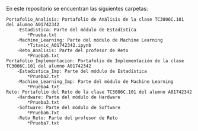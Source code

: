 En este repositorio se encuentran las siguientes carpetas:

    Portafolio_Analisis: Portafolio de Análisis de la clase TC3006C.101 del alumno A01742342
        -Estadistica: Parte del módulo de Estadística
            *Prueba.txt
        -Machine_Learning: Parte del módulo de Machine Learning
            *Titanic_A01742342.ipynb
        -Reto_Analisis: Parte del profesor de Reto
            *Prueba5.txt
    Portafolio_Implementacion: Portafolio de Implementación de la clase TC3006C.101 del alumno A01742342
        -Estadistica_Imp: Parte del módulo de Estadística
            *Prueba2.txt
        -Machine_Learning_Imp: Parte del módulo de Machine Learning
            *Prueba4.txt
    Reto: Portafolio del Reto de la clase TC3006C.101 del alumno A01742342
        -Hardware: Parte del módulo de Hardware
            *Prueba3.txt
        -Software: Parte del módulo de Software
            *Prueba6.txt
        -Reto_Reto: Parte del profesor de Reto
            *Prueba7.txt

